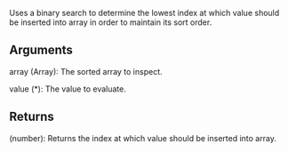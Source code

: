 Uses a binary search to determine the lowest index at which value should be inserted into array in order to maintain its sort order.


## Arguments
array (Array): The sorted array to inspect.

value (*): The value to evaluate.


## Returns
(number): Returns the index at which value should be inserted into array.
